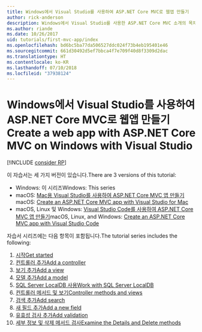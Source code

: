 ```yaml
---
title: Windows에서 Visual Studio를 사용하여 ASP.NET Core MVC로 웹앱 만들기
author: rick-anderson
description: Windows에서 Visual Studio를 사용한 ASP.NET Core MVC 소개의 목차를 참조하세요.
ms.author: riande
ms.date: 10/26/2017
uid: tutorials/first-mvc-app/index
ms.openlocfilehash: bd6bc5ba77da506527ddc024f73b4eb195401e46
ms.sourcegitcommit: 661d30492d5ef7bbca4f7e709f40d8f3309d2dac
ms.translationtype: HT
ms.contentlocale: ko-KR
ms.lasthandoff: 07/10/2018
ms.locfileid: "37938124"
---
```

# <a name="create-a-web-app-with-aspnet-core-mvc-on-windows-with-visual-studio"></a><span data-ttu-id="fe85c-103">Windows에서 Visual Studio를 사용하여 ASP.NET Core MVC로 웹앱 만들기</span><span class="sxs-lookup"><span data-stu-id="fe85c-103">Create a web app with ASP.NET Core MVC on Windows with Visual Studio</span></span>

[!INCLUDE [consider RP](~/includes/razor.md)]

<span data-ttu-id="fe85c-104">이 자습서는 세 가지 버전이 있습니다.</span><span class="sxs-lookup"><span data-stu-id="fe85c-104">There are 3 versions of this tutorial:</span></span>

* <span data-ttu-id="fe85c-105">Windows: 이 시리즈</span><span class="sxs-lookup"><span data-stu-id="fe85c-105">Windows: This series</span></span>
* <span data-ttu-id="fe85c-106">macOS: [Mac용 Visual Studio를 사용하여 ASP.NET Core MVC 앱 만들기](xref:tutorials/first-mvc-app-mac/start-mvc)</span><span class="sxs-lookup"><span data-stu-id="fe85c-106">macOS: [Create an ASP.NET Core MVC app with Visual Studio for Mac](xref:tutorials/first-mvc-app-mac/start-mvc)</span></span>
* <span data-ttu-id="fe85c-107">macOS, Linux 및 Windows: [Visual Studio Code를 사용하여 ASP.NET Core MVC 앱 만들기](xref:tutorials/first-mvc-app-xplat/start-mvc)</span><span class="sxs-lookup"><span data-stu-id="fe85c-107">macOS, Linux, and Windows: [Create an ASP.NET Core MVC app with Visual Studio Code](xref:tutorials/first-mvc-app-xplat/start-mvc)</span></span>

<span data-ttu-id="fe85c-108">자습서 시리즈에는 다음 항목이 포함됩니다.</span><span class="sxs-lookup"><span data-stu-id="fe85c-108">The tutorial series includes the following:</span></span>

1. [<span data-ttu-id="fe85c-109">시작</span><span class="sxs-lookup"><span data-stu-id="fe85c-109">Get started</span></span>](start-mvc.md)
1. [<span data-ttu-id="fe85c-110">컨트롤러 추가</span><span class="sxs-lookup"><span data-stu-id="fe85c-110">Add a controller</span></span>](adding-controller.md)
1. [<span data-ttu-id="fe85c-111">보기 추가</span><span class="sxs-lookup"><span data-stu-id="fe85c-111">Add a view</span></span>](adding-view.md)
1. [<span data-ttu-id="fe85c-112">모델 추가</span><span class="sxs-lookup"><span data-stu-id="fe85c-112">Add a model</span></span>](adding-model.md)
1. [<span data-ttu-id="fe85c-113">SQL Server LocalDB 사용</span><span class="sxs-lookup"><span data-stu-id="fe85c-113">Work with SQL Server LocalDB</span></span>](working-with-sql.md)
1. [<span data-ttu-id="fe85c-114">컨트롤러 메서드 및 보기</span><span class="sxs-lookup"><span data-stu-id="fe85c-114">Controller methods and views</span></span>](controller-methods-views.md)
1. [<span data-ttu-id="fe85c-115">검색 추가</span><span class="sxs-lookup"><span data-stu-id="fe85c-115">Add search</span></span>](search.md)
1. [<span data-ttu-id="fe85c-116">새 필드 추가</span><span class="sxs-lookup"><span data-stu-id="fe85c-116">Add a new field</span></span>](new-field.md)
1. [<span data-ttu-id="fe85c-117">유효성 검사 추가</span><span class="sxs-lookup"><span data-stu-id="fe85c-117">Add validation</span></span>](validation.md)
1. [<span data-ttu-id="fe85c-118">세부 정보 및 삭제 메서드 검사</span><span class="sxs-lookup"><span data-stu-id="fe85c-118">Examine the Details and Delete methods</span></span>](details.md)

